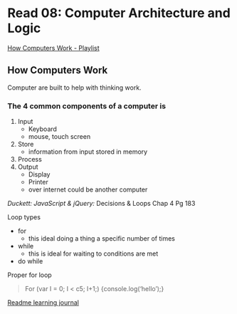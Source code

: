 # Read 08: Computer Architecture and Logic

[How Computers Work - Playlist](https://www.youtube.com/playlist?list=PLzdnOPI1iJNcsRwJhvksEo1tJqjIqWbN-)

## How Computers Work
Computer are built to help with thinking work.

### The 4 common components of a computer is
1. Input
    - Keyboard
    - mouse, touch screen
2. Store
    - information from input stored in memory
3. Process
4. Output
    - Display
    - Printer
    - over internet could be another computer

*Duckett: JavaScript & jQuery:*
    Decisions & Loops Chap 4 Pg 183

Loop types
- for
    - this ideal doing a thing a specific number of times
- while
    - this is ideal for waiting to conditions are met
- do while

Proper for loop
  > For (var I = 0; I < c5; I+1;) {console.log(‘hello’);}



[Readme learning journal](README.md)
